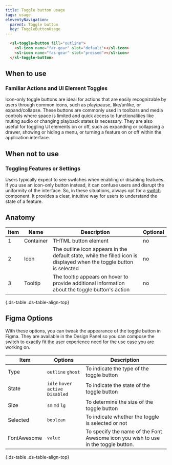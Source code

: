 ```yaml
---
title: Toggle button usage
tags: usage
eleventyNavigation:
  parent: Toggle button
  key: ToggleButtonUsage
---
```


<section>

<div class="ds-example">
  <sl-toggle-button fill="outline">
    <sl-icon name="far-gear" slot="default"></sl-icon>
    <sl-icon name="fas-gear" slot="pressed"></sl-icon>
  </sl-toggle-button>
</div>

<div class="ds-code">

  ```html
    <sl-toggle-button fill="outline">
      <sl-icon name="far-gear" slot="default"></sl-icon>
      <sl-icon name="fas-gear" slot="pressed"></sl-icon>
    </sl-toggle-button>
  ```

</div>

</section>

<section>

## When to use

### Familiar Actions and UI Element Toggles
Icon-only toggle buttons are ideal for actions that are easily recognizable by users through common icons, such as play/pause, like/unlike, or expand/collapse. These buttons are commonly used in toolbars and media controls where space is limited and quick access to functionalities like muting audio or changing playback states is necessary. They are also useful for toggling UI elements on or off, such as expanding or collapsing a drawer, showing or hiding a menu, or turning a feature on or off within the application interface.

</section>

<section>

## When not to use

### Toggling Features or Settings
Users typically expect to see switches when enabling or disabling features. If you use an icon-only button instead, it can confuse users and disrupt the uniformity of the interface. So, in these situations, always opt for a [switch](/categories/components/switch/) component. It provides a clear, intuitive way for users to understand the state of a feature.

</section>

<section>

## Anatomy

<div class="ds-table-wrapper">

|Item|Name| Description | Optional|
|-|-|-|-|
|1|Container|THTML button  element 	|no|
|2|Icon|The outline icon appears in the default state, while the filled icon is displayed when the toggle button is selected|no|
|3|Tooltip|The tooltip appears on hover to provide additional information about the toggle button's action|no|

{.ds-table .ds-table-align-top}

</div>

</section>

<section>

## Figma Options

With these options, you can tweak the appearance of the toggle button in Figma. They are available in the Design Panel so you can compose the switch to exactly fit the user experience need for the use case you are working on.

<div class="ds-table-wrapper">

|Item|Options|Description|
|-|-|-|
|Type|`outline` `ghost`|To indicate the type of the toggle button |
|State |`idle` `hover` `active` `Disabled`|To indicate the state of the toggle button|
|Size|`sm` `md` `lg`|To determine the size of the toggle button|
|Selected|`boolean`|To indicate whether the toggle is selected or not|
|FontAwesome|`value`|To specify the name of the Font Awesome icon you wish to use in the toggle button.|


{.ds-table .ds-table-align-top}

</div>

</section>
